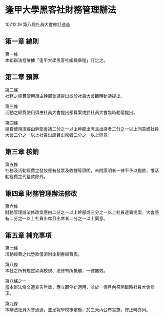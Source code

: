 # 逢甲大學黑客社財務管理辦法
107.12.19 第八屆社員大會修訂通過  

## 第一章 總則
第一條  
本組辦法程依據「逢甲大學黑客社組織章程」訂定之。  

## 第二章 預算
第二條  
社務之經費使用須由幹部會議提出或於社員大會臨時動議提出。  

第三條  
活動之經費使用須由社員大會提出預算案或於社員大會臨時動議提出。  

第四條  
經費使用須經由幹部會議二分之一以上幹部出席且出席者二分之一以上同意或社員大會二分之一以上社員出席且出席者二分之一以上同意。   


## 第三章 核銷
第五條  
社務及活動經費之發放應有發票及收據等證明，未附證明者一律不予以撥款，惟活動經費之代墊款除外。  

## 第四章 財務管理辦法修改
第六條  
財務管理辦法修改案應由二分之一以上幹部或三分之一以上社員連署提案，大會應有二分之一以上社員出席且出席者二分之一以上同意。  

## 第五章 補充事項
第七條  
活動經費之代墊款僅須附企劃書經費表。  

第八條  
本社之所有規定如與校規、法律有所抵觸，一律無效。   

第八條之一  
當本辦法條文遭宣告無效，應立即停止適用，並於一個月內召開臨時社員大會修正。   

第九條  
本辦法社員大會通過，並呈報學校核定後，於三天內公布實施，修正時亦同。    


